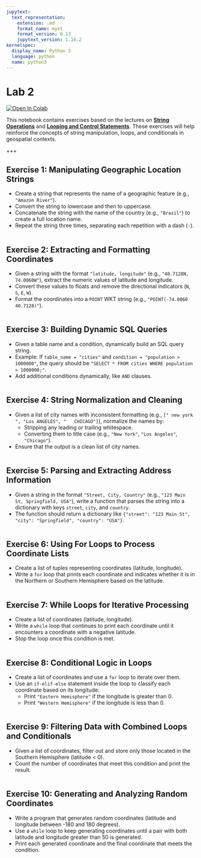 ```yaml
---
jupytext:
  text_representation:
    extension: .md
    format_name: myst
    format_version: 0.13
    jupytext_version: 1.16.2
kernelspec:
  display_name: Python 3
  language: python
  name: python3
---
```


# Lab 2

[![Open In Colab](https://colab.research.google.com/assets/colab-badge.svg)](https://colab.research.google.com/github/giswqs/geog-312/blob/main/book/labs/lab_02.ipynb)

This notebook contains exercises based on the lectures on [**String Operations**](https://geog-312.gishub.org/book/python/04_string_operations.html) and [**Looping and Control Statements**](https://geog-312.gishub.org/book/python/05_looping.html). These exercises will help reinforce the concepts of string manipulation, loops, and conditionals in geospatial contexts.

+++

## Exercise 1: Manipulating Geographic Location Strings

- Create a string that represents the name of a geographic feature (e.g., `"Amazon River"`).
- Convert the string to lowercase and then to uppercase.
- Concatenate the string with the name of the country (e.g., `"Brazil"`) to create a full location name.
- Repeat the string three times, separating each repetition with a dash (`-`).

```{code-cell} ipython3

```

## Exercise 2: Extracting and Formatting Coordinates

- Given a string with the format `"latitude, longitude"` (e.g., `"40.7128N, 74.0060W"`), extract the numeric values of latitude and longitude.
- Convert these values to floats and remove the directional indicators (`N`, `S`, `E`, `W`).
- Format the coordinates into a `POINT` WKT string (e.g., `"POINT(-74.0060 40.7128)"`).

```{code-cell} ipython3

```

## Exercise 3: Building Dynamic SQL Queries

- Given a table name and a condition, dynamically build an SQL query string.
- Example: If `table_name = "cities"` and `condition = "population > 1000000"`, the query should be `"SELECT * FROM cities WHERE population > 1000000;"`.
- Add additional conditions dynamically, like `AND` clauses.

```{code-cell} ipython3

```

## Exercise 4: String Normalization and Cleaning

- Given a list of city names with inconsistent formatting (e.g., `[" new york ", "Los ANGELES", "   CHICAGO"]`), normalize the names by:
  - Stripping any leading or trailing whitespace.
  - Converting them to title case (e.g., `"New York"`, `"Los Angeles"`, `"Chicago"`).
- Ensure that the output is a clean list of city names.

```{code-cell} ipython3

```

## Exercise 5: Parsing and Extracting Address Information

- Given a string in the format `"Street, City, Country"` (e.g., `"123 Main St, Springfield, USA"`), write a function that parses the string into a dictionary with keys `street`, `city`, and `country`.
- The function should return a dictionary like `{"street": "123 Main St", "city": "Springfield", "country": "USA"}`.

```{code-cell} ipython3

```

## Exercise 6: Using For Loops to Process Coordinate Lists

- Create a list of tuples representing coordinates (latitude, longitude).
- Write a `for` loop that prints each coordinate and indicates whether it is in the Northern or Southern Hemisphere based on the latitude.

```{code-cell} ipython3

```

## Exercise 7: While Loops for Iterative Processing

- Create a list of coordinates (latitude, longitude).
- Write a `while` loop that continues to print each coordinate until it encounters a coordinate with a negative latitude.
- Stop the loop once this condition is met.

```{code-cell} ipython3

```

## Exercise 8: Conditional Logic in Loops

- Create a list of coordinates and use a `for` loop to iterate over them.
- Use an `if-elif-else` statement inside the loop to classify each coordinate based on its longitude:
  - Print `"Eastern Hemisphere"` if the longitude is greater than 0.
  - Print `"Western Hemisphere"` if the longitude is less than 0.

```{code-cell} ipython3

```

## Exercise 9: Filtering Data with Combined Loops and Conditionals

- Given a list of coordinates, filter out and store only those located in the Southern Hemisphere (latitude < 0).
- Count the number of coordinates that meet this condition and print the result.

```{code-cell} ipython3

```

## Exercise 10: Generating and Analyzing Random Coordinates

- Write a program that generates random coordinates (latitude and longitude between -180 and 180 degrees).
- Use a `while` loop to keep generating coordinates until a pair with both latitude and longitude greater than 50 is generated.
- Print each generated coordinate and the final coordinate that meets the condition.

```{code-cell} ipython3

```
